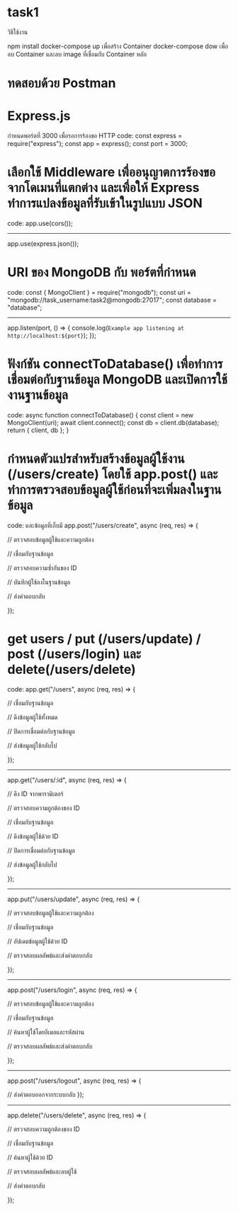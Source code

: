 # task1
วิธีใช้งาน

npm install
docker-compose up เพื่อสร้าง Container
docker-compose dow เพื่อลบ Container และลบ image ที่เชื่อมกับ Container หลัก
# ทดสอบด้วย Postman

# Express.js 
กำหนดพอร์ตที่ 3000 เพื่อรอการร้องขอ HTTP
code:
const express = require("express");
const app = express();
const port = 3000;
# เลือกใช้ Middleware เพื่ออนุญาตการร้องขอจากโดเมนที่แตกต่าง และเพื่อให้ Express ทำการแปลงข้อมูลที่รับเข้าในรูปแบบ JSON
code:
app.use(cors());

-----------------------
app.use(express.json());

# URI ของ MongoDB กับ พอร์ตที่กำหนด 
code: 
const { MongoClient } = require("mongodb");
const uri = "mongodb://task_username:task2@mongodb:27017";
const database = "database";

------------------------------------
app.listen(port, () => {
  console.log(`Example app listening at http://localhost:${port}`);
});
# ฟังก์ชัน connectToDatabase() เพื่อทำการเชื่อมต่อกับฐานข้อมูล MongoDB และเปิดการใช้งานฐานข้อมูล
code: 
async function connectToDatabase() {
  const client = new MongoClient(uri);
  await client.connect();
  const db = client.db(database);
  return { client, db };
}
# กำหนดตัวแปรสำหรับสร้างข้อมูลผู้ใช้งาน (/users/create) โดยใช้ app.post() และทำการตรวจสอบข้อมูลผู้ใช้ก่อนที่จะเพิ่มลงในฐานข้อมูล
code: และข้อมูลที่เก็บมี
app.post("/users/create", async (req, res) => {

  // ตรวจสอบข้อมูลผู้ใช้และความถูกต้อง

  // เชื่อมกับฐานข้อมูล

  // ตรวจสอบความซ้ำกันของ ID

  // บันทึกผู้ใช้ลงในฐานข้อมูล

  // ส่งคำตอบกลับ

});
# get users / put  (/users/update) / post (/users/login) และ delete(/users/delete) 
code:
app.get("/users", async (req, res) => {

  // เชื่อมกับฐานข้อมูล

  // ดึงข้อมูลผู้ใช้ทั้งหมด

  // ปิดการเชื่อมต่อกับฐานข้อมูล

  // ส่งข้อมูลผู้ใช้กลับไป

});

----------------------------------
app.get("/users/:id", async (req, res) => {

  // ดึง ID จากพารามิเตอร์

  // ตรวจสอบความถูกต้องของ ID

  // เชื่อมกับฐานข้อมูล

  // ดึงข้อมูลผู้ใช้ด้วย ID

  // ปิดการเชื่อมต่อกับฐานข้อมูล

  // ส่งข้อมูลผู้ใช้กลับไป

});

---------------------------------
app.put("/users/update", async (req, res) => {

  // ตรวจสอบข้อมูลผู้ใช้และความถูกต้อง

  // เชื่อมกับฐานข้อมูล

  // อัปเดตข้อมูลผู้ใช้ด้วย ID

  // ตรวจสอบผลลัพธ์และส่งคำตอบกลับ

});

-------------------------------

app.post("/users/login", async (req, res) => {

  // ตรวจสอบข้อมูลผู้ใช้และความถูกต้อง

  // เชื่อมกับฐานข้อมูล

  // ค้นหาผู้ใช้โดยอีเมลและรหัสผ่าน

  // ตรวจสอบผลลัพธ์และส่งคำตอบกลับ

});

-----------------------------

app.post("/users/logout", async (req, res) => {

  // ส่งคำตอบออกจากระบบกลับ
});

----------------------------
app.delete("/users/delete", async (req, res) => {

  // ตรวจสอบความถูกต้องของ ID

  // เชื่อมกับฐานข้อมูล

  // ค้นหาผู้ใช้ด้วย ID

  // ตรวจสอบผลลัพธ์และลบผู้ใช้

  // ส่งคำตอบกลับ

});
